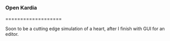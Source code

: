 ### Open Kardia ###
===================

Soon to be a cutting edge simulation of a heart, after I finish with GUI for an editor.
